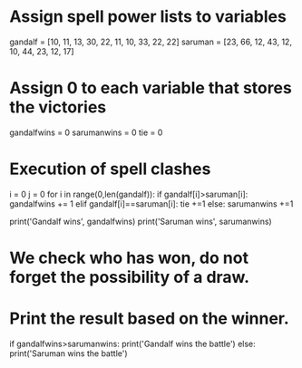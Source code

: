 # Assign spell power lists to variables
gandalf = [10, 11, 13, 30, 22, 11, 10, 33, 22, 22]
saruman = [23, 66, 12, 43, 12, 10, 44, 23, 12, 17]
# Assign 0 to each variable that stores the victories
gandalfwins = 0
sarumanwins = 0
tie = 0
# Execution of spell clashes
i = 0
j = 0
for i in range(0,len(gandalf)):
        if gandalf[i]>saruman[i]:
            gandalfwins += 1
        elif gandalf[i]==saruman[i]:
            tie +=1
        else:
            sarumanwins +=1

        
print('Gandalf wins', gandalfwins)
print('Saruman wins', sarumanwins)
# We check who has won, do not forget the possibility of a draw.
# Print the result based on the winner.
if gandalfwins>sarumanwins:
    print('Gandalf wins the battle')
else:
    print('Saruman wins the battle')
